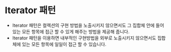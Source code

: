 # Iterator 패턴

* Iterator 패턴은 컬렉션의 구현 방법을 노출시키지 않으면서도 그 집합체 안에 들어있는 모든 항목에 접근 할 수 있게 해주는 방법을 제공해 줍니다.
* Iterator 패턴을 이용하면 내부적인 구현방법을 외부로 노출시키지 않으면서도 집합체에 있는 모든 항목에 일일이 접근 할 수 있습니다.